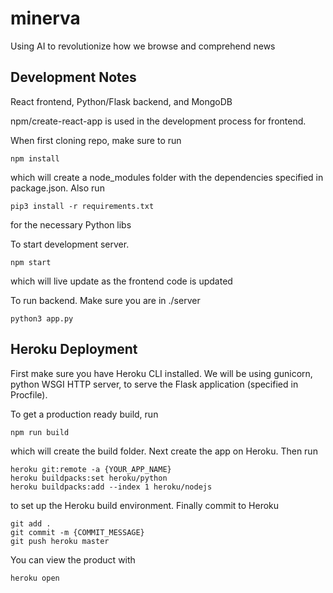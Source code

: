 # minerva
Using AI to revolutionize how we browse and comprehend news

## Development Notes
React frontend, Python/Flask backend, and MongoDB

npm/create-react-app is used in the development process for frontend.

When first cloning repo, make sure to run
```
npm install
```
which will create a node_modules folder with the dependencies specified in package.json. Also run
```
pip3 install -r requirements.txt
```
for the necessary Python libs

To start development server.
```
npm start
```

which will live update as the frontend code is updated

To run backend. Make sure you are in ./server
```
python3 app.py
```

## Heroku Deployment
First make sure you have Heroku CLI installed. We will be using gunicorn, python WSGI HTTP server,
to serve the Flask application (specified in Procfile).

To get a production ready build, run
```
npm run build
```
which will create the build folder. Next create the app on Heroku. Then run
```
heroku git:remote -a {YOUR_APP_NAME}
heroku buildpacks:set heroku/python
heroku buildpacks:add --index 1 heroku/nodejs
```
to set up the Heroku build environment. Finally commit to Heroku
```
git add .
git commit -m {COMMIT_MESSAGE}
git push heroku master
```

You can view the product with
```
heroku open
```
